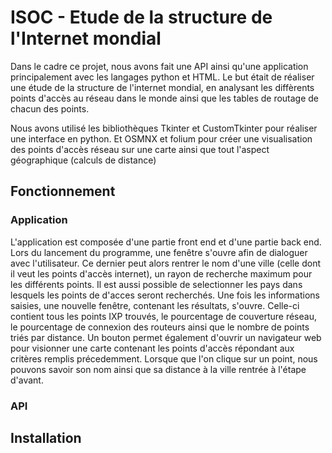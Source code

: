 # ISOC - Etude de la structure de l'Internet mondial


Dans le cadre ce projet, nous avons fait une API ainsi qu'une application principalement avec les langages python et HTML.
Le but était de réaliser une étude de la structure de l'internet mondial, en analysant les diffèrents points d'accès au réseau dans le monde ainsi que les tables de routage de chacun des points. 

Nous avons utilisé les bibliothèques Tkinter et CustomTkinter pour réaliser une interface en python.
Et OSMNX et folium pour créer une visualisation des points d'accès réseau sur une carte ainsi que tout l'aspect géographique (calculs de distance)


## Fonctionnement

### Application

L'application est composée d'une partie front end et d'une partie back end. 
Lors du lancement du programme, une fenêtre s'ouvre afin de dialoguer avec l'utilisateur. Ce dernier peut alors rentrer le nom d'une ville (celle dont il veut les points d'accès internet), un rayon de recherche maximum pour les différents points. Il est aussi possible de selectionner les pays dans lesquels les points de d'acces seront recherchés. 
Une fois les informations saisies, une nouvelle fenêtre, contenant les résultats, s'ouvre. Celle-ci contient tous les points IXP trouvés, le pourcentage de couverture réseau, le pourcentage de connexion des routeurs ainsi que le nombre de points triés par distance. Un bouton permet également d'ouvrir un navigateur web pour visionner une carte contenant les points d'accès répondant aux critères remplis précedemment. Lorsque que l'on clique sur un point, nous pouvons savoir son nom ainsi que sa distance à la ville rentrée à l'étape d'avant.
### API







## Installation


